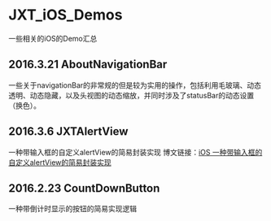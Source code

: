 # JXT_iOS_Demos
一些相关的iOS的Demo汇总

## 2016.3.21 AboutNavigationBar
一些关于navigationBar的非常规的但是较为实用的操作，包括利用毛玻璃、动态透明、动态隐藏，以及头视图的动态缩放，并同时涉及了statusBar的动态设置（换色）。

## 2016.3.6 JXTAlertView
一种带输入框的自定义alertView的简易封装实现
博文链接：[iOS 一种带输入框的自定义alertView的简易封装实现](http://www.jianshu.com/p/ef8065282ea4/comments/1652307#comment-1652307)

## 2016.2.23 CountDownButton
一种带倒计时显示的按钮的简易实现逻辑

